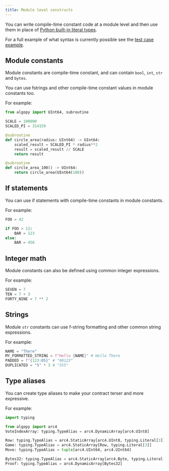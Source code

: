 ```yaml
---
title: Module level constructs
---
```


You can write compile-time constant code at a module level and then use them in place of [Python built-in literal types](./lg-types#python-built-in-types).

For a full example of what syntax is currently possible see the [test case example](https://github.com/algorandfoundation/puya/blob/main/test_cases/module_consts/contract.py).

## Module constants

Module constants are compile-time constant, and can contain `bool`, `int`, `str` and `bytes`.

You can use fstrings and other compile-time constant values in module constants too.

For example:

```python
from algopy import UInt64, subroutine

SCALE = 100000
SCALED_PI = 314159

@subroutine
def circle_area(radius: UInt64) -> UInt64:
    scaled_result = SCALED_PI * radius**2
    result = scaled_result // SCALE
    return result

@subroutine
def circle_area_100() -> UInt64:
    return circle_area(UInt64(100))
```

## If statements

You can use if statements with compile-time constants in module constants.

For example:

```python
FOO = 42

if FOO > 12:
    BAR = 123
else:
    BAR = 456
```

## Integer math

Module constants can also be defined using common integer expressions.

For example:

```python
SEVEN = 7
TEN = 7 + 3
FORTY_NINE = 7 ** 2
```

## Strings

Module `str` constants can use f-string formatting and other common string expressions.

For example:

```python
NAME = "There"
MY_FORMATTED_STRING = f"Hello {NAME}" # Hello There
PADDED = f"{123:05}" # "00123"
DUPLICATED = "5" * 3 # "555"
```

## Type aliases

You can create type aliases to make your contract terser and more expressive.

For example:

```python
import typing

from algopy import arc4
VoteIndexArray: typing.TypeAlias = arc4.DynamicArray[arc4.UInt8]

Row: typing.TypeAlias = arc4.StaticArray[arc4.UInt8, typing.Literal[3]]
Game: typing.TypeAlias = arc4.StaticArray[Row, typing.Literal[3]]
Move: typing.TypeAlias = tuple[arc4.UInt64, arc4.UInt64]

Bytes32: typing.TypeAlias = arc4.StaticArray[arc4.Byte, typing.Literal[32]]
Proof: typing.TypeAlias = arc4.DynamicArray[Bytes32]
```

